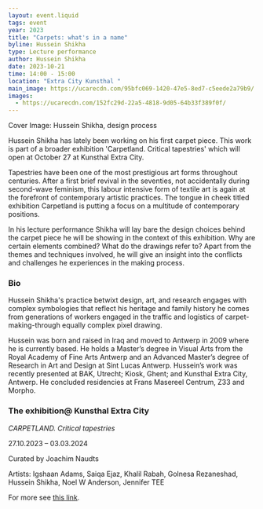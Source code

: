 ```yaml
---
layout: event.liquid
tags: event
year: 2023
title: "Carpets: what's in a name"
byline: Hussein Shikha
type: Lecture performance
author: Hussein Shikha
date: 2023-10-21
time: 14:00 - 15:00
location: "Extra City Kunsthal "
main_image: https://ucarecdn.com/95bfc069-1420-47e5-8ed7-c5eede2a79b9/
images:
  - https://ucarecdn.com/152fc29d-22a5-4818-9d05-64b33f389f0f/
---
```

Cover Image: Hussein Shikha, design process

Hussein Shikha has lately been working on his first carpet piece. This work is part of a broader exhibition 'Carpetland. Critical tapestries' which will open at October 27 at Kunsthal Extra City. 

Tapestries have been one of the most prestigious art forms throughout centuries. After a first brief revival in the seventies, not accidentally during second-wave feminism, this labour intensive form of textile art is again at the forefront of contemporary artistic practices. The tongue in cheek titled exhibition Carpetland is putting a focus on a multitude of contemporary positions.

In his lecture performance Shikha will lay bare the design choices behind the carpet piece he will be showing in the context of this exhibition. Why are certain elements combined? What do the drawings refer to? Apart from the themes and techniques involved, he will give an insight into the conflicts and challenges he experiences in the making process. 

### Bio

Hussein Shikha's practice betwixt design, art, and research engages with complex symbologies that reflect his heritage and family history he comes from generations of workers engaged in the traffic and logistics of carpet-making-through equally complex pixel drawing. 

Hussein was born and raised in Iraq and moved to Antwerp in 2009 where he is currently based. He holds a Master’s degree in Visual Arts from the Royal Academy of Fine Arts Antwerp and an Advanced Master’s degree of Research in Art and Design at Sint Lucas Antwerp. Hussein’s work was recently presented at BAK, Utrecht; Kiosk, Ghent; and Kunsthal Extra City, Antwerp. He concluded residencies at Frans Masereel Centrum, Z33 and Morpho.

### The exhibition@ Kunsthal Extra City

*CARPETLAND. Critical tapestries* 

27.10.2023 – 03.03.2024

Curated by Joachim Naudts

Artists: Igshaan Adams, Saiqa Ejaz,  Khalil Rabah, Golnesa Rezaneshad, Hussein Shikha, Noel W Anderson, Jennifer TEE

For more see [this link](https://extracitykunsthal.org/).